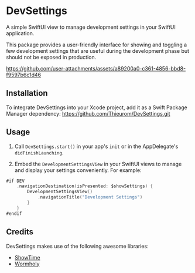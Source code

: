 # DevSettings
A simple SwiftUI view to manage development settings in your SwiftUI application.

This package provides a user-friendly interface for showing and toggling a few development settings that are useful during the development phase but should not be exposed in production.

https://github.com/user-attachments/assets/a89200a0-c361-4856-bbd8-f9597b6c1d46


## Installation
To integrate DevSettings into your Xcode project, add it as a Swift Package Manager dependency:
https://github.com/Thieurom/DevSettings.git

## Usage
1. Call `DevSettings.start()` in your app's `init` or in the AppDelegate's `didFinishLaunching`.

2. Embed the `DevelopmentSettingsView` in your SwiftUI views to manage and display your settings conveniently. For example:
```swift
#if DEV
    .navigationDestination(isPresented: $showSettings) {
        DevelopmentSettingsView()
            .navigationTitle("Development Settings")
        }
    }
#endif
```

## Credits
DevSettings makes use of the following awesome libraries:
- [ShowTime](https://github.com/Thieurom/ShowTime)
- [Wormholy](https://github.com/pmusolino/Wormholy)
